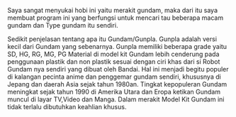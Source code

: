 Saya sangat menyukai hobi ini yaitu merakit gundam, maka dari itu saya membuat program ini 
yang berfungsi untuk mencari tau beberapa macam gundam dan Type gundam itu sendiri.

Sedikit penjelasan tentang apa itu Gundam/Gunpla.
Gunpla adalah versi kecil dari Gundam yang sebenarnya. Gunpla memiliki beberapa grade yaitu SD, HG, RG, MG, PG 
Material di model kit Gundam lebih cenderung pada penggunaan plastik dan non plastik sesuai dengan ciri khas
dari si Robot Gundam nya sendiri yang dibuat oleh Bandai. Hal ini menjadi begitu populer di kalangan pecinta
anime dan penggemar gundam sendiri, khususnya di Jepang dan daerah Asia sejak tahun 1980an. Tingkat
kepopuleran Gundam meningkat sejak tahun 1990 di Amerika Utara dan Eropa ketikan Gundam muncul di layar TV,Video
dan Manga. Dalam merakit Model Kit Gundam ini tidak terlalu dibutuhkan keahlian khusus.
